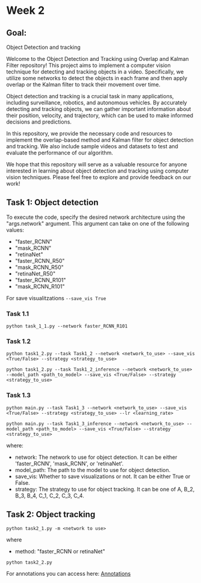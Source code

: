 # Week 2

## Goal:

Object Detection and tracking

Welcome to the Object Detection and Tracking using Overlap and Kalman Filter repository! This project aims to implement a computer vision technique for detecting and tracking objects in a video. Specifically, we utilize some networks to detect the objects in each frame and then apply overlap or the Kalman filter to track their movement over time.

Object detection and tracking is a crucial task in many applications, including surveillance, robotics, and autonomous vehicles. By accurately detecting and tracking objects, we can gather important information about their position, velocity, and trajectory, which can be used to make informed decisions and predictions.

In this repository, we provide the necessary code and resources to implement the overlap-based method and Kalman filter for object detection and tracking. We also include sample videos and datasets to test and evaluate the performance of our algorithm.

We hope that this repository will serve as a valuable resource for anyone interested in learning about object detection and tracking using computer vision techniques. Please feel free to explore and provide feedback on our work!
## Task 1: Object detection

To execute the code, specify the desired network architecture using the "args.network" argument. This argument can take on one of the following values:

- "faster_RCNN"
- "mask_RCNN"
- "retinaNet"
- "faster_RCNN_R50"
- "mask_RCNN_R50"
- "retinaNet_R50"
- "faster_RCNN_R101"
- "mask_RCNN_R101"

For save visualitzations ```--save_vis True```

###  Task 1.1 

```
python task_1_1.py --network faster_RCNN_R101
```
###  Task 1.2 
```
python task1_2.py --task Task1_2 --network <network_to_use> --save_vis <True/False> --strategy <strategy_to_use>
```
```
python task1_2.py --task Task1_2_inference --network <network_to_use> --model_path <path_to_model> --save_vis <True/False> --strategy <strategy_to_use>
```
### Task 1.3 

```
python main.py --task Task1_3 --network <network_to_use> --save_vis <True/False> --strategy <strategy_to_use> --lr <learning_rate>
```
```
python main.py --task Task1_3_inference --network <network_to_use> --model_path <path_to_model> --save_vis <True/False> --strategy <strategy_to_use>
```
where:
- network: The network to use for object detection. It can be either 'faster_RCNN', 'mask_RCNN', or 'retinaNet'.
- model_path: The path to the model to use for object detection.
- save_vis: Whether to save visualizations or not. It can be either True or False.
- strategy: The strategy to use for object tracking. It can be one of A, B_2, B_3, B_4, C_1, C_2, C_3, C_4.  
  


##  Task 2: Object tracking

```
python task2_1.py -m <network to use>
```
where
- method: "faster_RCNN or retinaNet"


```
python task2_2.py
```

For annotations you can access here: [Annotations](https://github.com/mcv-m6-video/mcv-m6-2023-team6/tree/main/week3/Results/task1_2_CVAT)
